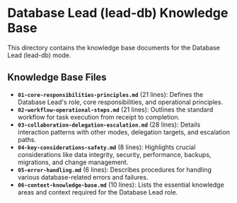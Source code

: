 # Database Lead (lead-db) Knowledge Base

This directory contains the knowledge base documents for the Database Lead (lead-db) mode.

## Knowledge Base Files

*   **`01-core-responsibilities-principles.md`** (21 lines): Defines the Database Lead's role, core responsibilities, and operational principles.
*   **`02-workflow-operational-steps.md`** (21 lines): Outlines the standard workflow for task execution from receipt to completion.
*   **`03-collaboration-delegation-escalation.md`** (28 lines): Details interaction patterns with other modes, delegation targets, and escalation paths.
*   **`04-key-considerations-safety.md`** (8 lines): Highlights crucial considerations like data integrity, security, performance, backups, migrations, and change management.
*   **`05-error-handling.md`** (6 lines): Describes procedures for handling various database-related errors and failures.
*   **`06-context-knowledge-base.md`** (10 lines): Lists the essential knowledge areas and context required for the Database Lead role.